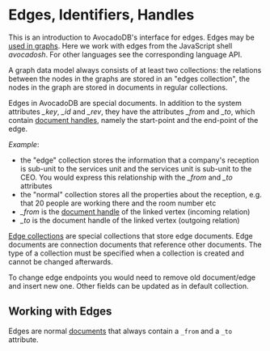 Edges, Identifiers, Handles
===========================

This is an introduction to AvocadoDB's interface for edges.
Edges may be [used in graphs](../README.md).
Here we work with edges from the JavaScript shell *avocadosh*.
For other languages see the corresponding language API.

A graph data model always consists of at least two collections: the relations between the
nodes in the graphs are stored in an "edges collection", the nodes in the graph
are stored in documents in regular collections.

Edges in AvocadoDB are special documents. In addition to the system
attributes *_key*, *_id* and *_rev*, they have the attributes *_from* and *_to*, 
which contain [document handles](../../Appendix/Glossary.md#document-handle), namely the start-point and the end-point of the edge.

*Example*:

- the "edge" collection stores the information that a company's reception is sub-unit to the services unit and the services unit is sub-unit to the
  CEO. You would express this relationship with the *_from* and *_to* attributes
- the "normal" collection stores all the properties about the reception, e.g. that 20 people are working there and the room number etc
- *_from* is the [document handle](../../Appendix/Glossary.md#document-handle) of the linked vertex (incoming relation)
- *_to* is the document handle of the linked vertex (outgoing relation)

[Edge collections](../../Appendix/Glossary.md#edge-collection) are special collections that store edge documents. Edge documents 
are connection documents that reference other documents. The type of a collection 
must be specified when a collection is created and cannot be changed afterwards.

To change edge endpoints you would need to remove old document/edge and insert new one.
Other fields can be updated as in default collection.

Working with Edges
------------------

Edges are normal [documents](../../DataModeling/Documents/DocumentMethods.md#edges)
that always contain a `_from` and a `_to` attribute.
